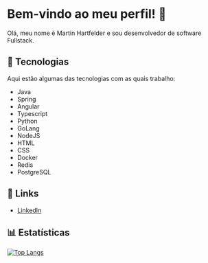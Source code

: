 # Bem-vindo ao meu perfil! 👋

Olá, meu nome é Martin Hartfelder e sou desenvolvedor de software Fullstack.

## 🚀 Tecnologias

Aqui estão algumas das tecnologias com as quais trabalho:

- Java
- Spring
- Angular
- Typescript
- Python
- GoLang
- NodeJS
- HTML
- CSS
- Docker
- Redis
- PostgreSQL

## 🔗 Links

- [LinkedIn](https://www.linkedin.com/in/themartinfer22/)

## 📊 Estatísticas

[![Top Langs](https://github-readme-stats.vercel.app/api/top-langs/?username=TheMartinfer22&layout=compact)](https://github.com/TheMartinfer22)


